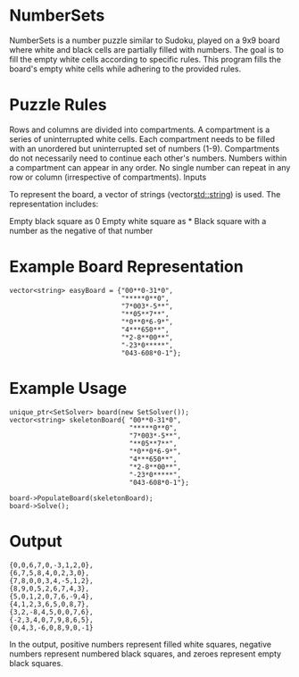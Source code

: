# NumberSets

NumberSets is a number puzzle similar to Sudoku, played on a 9x9 board where white and black cells are partially filled with numbers. The goal is to fill the empty white cells according to specific rules. This program fills the board's empty white cells while adhering to the provided rules.

# Puzzle Rules

Rows and columns are divided into compartments.
A compartment is a series of uninterrupted white cells.
Each compartment needs to be filled with an unordered but uninterrupted set of numbers (1-9).
Compartments do not necessarily need to continue each other's numbers.
Numbers within a compartment can appear in any order.
No single number can repeat in any row or column (irrespective of compartments).
Inputs

To represent the board, a vector of strings (vector<std::string>) is used. The representation includes:

Empty black square as 0
Empty white square as *
Black square with a number as the negative of that number

# Example Board Representation

    vector<string> easyBoard = {"00**0-31*0",
                                "*****0**0",
                                "7*003*-5**",
                                "**05**7**",
                                "*0**0*6-9*",
                                "4***650**",
                                "*2-8**00**",
                                "-23*0*****",
                                "043-608*0-1"};
# Example Usage

    unique_ptr<SetSolver> board(new SetSolver());
    vector<string> skeletonBoard{ "00**0-31*0",
                                  "*****0**0",
                                  "7*003*-5**",
                                  "**05**7**",
                                  "*0**0*6-9*",
                                  "4***650**",
                                  "*2-8**00**",
                                  "-23*0*****",
                                  "043-608*0-1"};
    
    board->PopulateBoard(skeletonBoard);
    board->Solve();
# Output

    {0,0,6,7,0,-3,1,2,0},
    {6,7,5,8,4,0,2,3,0},
    {7,8,0,0,3,4,-5,1,2},
    {8,9,0,5,2,6,7,4,3},
    {5,0,1,2,0,7,6,-9,4},
    {4,1,2,3,6,5,0,8,7},
    {3,2,-8,4,5,0,0,7,6},
    {-2,3,4,0,7,9,8,6,5},
    {0,4,3,-6,0,8,9,0,-1}
In the output, positive numbers represent filled white squares, negative numbers represent numbered black squares, and zeroes represent empty black squares.
